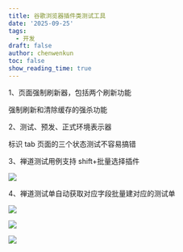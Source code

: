 ```yaml
---
title: 谷歌浏览器插件类测试工具
date: '2025-09-25'
tags:
  - 开发
draft: false
author: chenwenkun
toc: false
show_reading_time: true
---
```

1、页面强制刷新器，包括两个刷新功能

强制刷新和清除缓存的强杀功能

2、测试、预发、正式环境表示器

标识 tab 页面的三个状态测试不容易搞错

3、禅道测试用例支持 shift+批量选择插件

![](https://prod-files-secure.s3.us-west-2.amazonaws.com/c205fb54-92b2-4987-8be3-972b67d27acc/7ca8990d-2ef0-4ad6-8256-c807dbb8b3d5/image.png?X-Amz-Algorithm=AWS4-HMAC-SHA256&X-Amz-Content-Sha256=UNSIGNED-PAYLOAD&X-Amz-Credential=ASIAZI2LB466R6BDFQTE%2F20251021%2Fus-west-2%2Fs3%2Faws4_request&X-Amz-Date=20251021T122206Z&X-Amz-Expires=3600&X-Amz-Security-Token=IQoJb3JpZ2luX2VjEFwaCXVzLXdlc3QtMiJHMEUCIGgyOsa6N7th6ouGnYwE%2FKe4pin5xLtIenupPdJpVGkqAiEArj%2FUhZ3k%2FXa3j8LklEWHIJ6m6wflCUiDKEHP%2FQHgsHIq%2FwMIFRAAGgw2Mzc0MjMxODM4MDUiDLfgWeQzPkuXysNSQircA5pOO7W3KtcgiO2Igqtfdcxcs8e2%2FtuIStJ1x8BjgQjL53EPR4nv39sAd3Bqk2461aO2B9ftFhffMMZ3zS5G5nvnZUnzbcJEuxUzfrpE6U4BRZmbiEIbYBMQusTB5uNtTFRZZHbzSIa4shc%2FKLrlekPltP8tE3k39smT%2FxR8gV5t2ecUr24VWcRFEzqxTArewemgbpjhbUE4PsE6D2UgYZtfRXc8i7nkXkPObLlc6QqfrAEYAqn74Xg0IZTtBreN0KPPlqbAHCI0AYD%2B36uP51vnG8enXYoNOkl%2FQM5H%2Bm2heB%2FIafrqn9nAkThBGSaUi%2FgjFK9EhWxvsfBA3%2BEQLImepocOxFJS70Xf0P3O06vzCtFAplFSGepfUDXC2GyTOcB6MJ269p5Vsi%2BINmXb9%2BVoov8FCmgloBK%2BphHFV%2BGmqyQ2r3tvA0K5m4%2BI1SuMtw4Cpfu%2BtGFf1QVQ3pTh9HbjgkrqcTLkI%2FqAXoHzjDhRFK0D83gTWnTnTiKtorzh%2F3o335uIzg3gWMsYGwYpsomo8OMh7IUsHGAImCJfPpHoff4YC40UGNGPrYgFrE%2B%2F5NB6H9%2FL5gC3lPFVGcffnkc4tA%2FQsRlCm1KBVGDXb0kYejlUtVPtV4EXHCZMMNTt3ccGOqUBy5QbUj3lf4Adzpfjzeo6VpHRNtTkjFEotMrEh1KzjfpuXheTUN34AhfjjVJ2GyWIwFFFw14J8TVkk0sDMUOnIo5soF0RGhA2lh8QPfLpnv4%2BgJG6Hla3mmRcYnsS%2Fe1UQRORycJM1vPcYN4oh4mt7zf5UaL7C8GZLYddBCEBmxRyfogqrx1E9zEgrm%2F2iNmDfbSBJT3yXM%2BzhVxderA5wBCc8m3u&X-Amz-Signature=cb2b97beb49014049f0dc29ead16c9768fe6ac047cec2d89ba4df77ea4d64004&X-Amz-SignedHeaders=host&x-amz-checksum-mode=ENABLED&x-id=GetObject)

4、禅道测试单自动获取对应字段批量建对应的测试单

![](https://prod-files-secure.s3.us-west-2.amazonaws.com/c205fb54-92b2-4987-8be3-972b67d27acc/1ea39b01-dd1c-4a56-bb09-4fe87447f5c7/image.png?X-Amz-Algorithm=AWS4-HMAC-SHA256&X-Amz-Content-Sha256=UNSIGNED-PAYLOAD&X-Amz-Credential=ASIAZI2LB466R6BDFQTE%2F20251021%2Fus-west-2%2Fs3%2Faws4_request&X-Amz-Date=20251021T122206Z&X-Amz-Expires=3600&X-Amz-Security-Token=IQoJb3JpZ2luX2VjEFwaCXVzLXdlc3QtMiJHMEUCIGgyOsa6N7th6ouGnYwE%2FKe4pin5xLtIenupPdJpVGkqAiEArj%2FUhZ3k%2FXa3j8LklEWHIJ6m6wflCUiDKEHP%2FQHgsHIq%2FwMIFRAAGgw2Mzc0MjMxODM4MDUiDLfgWeQzPkuXysNSQircA5pOO7W3KtcgiO2Igqtfdcxcs8e2%2FtuIStJ1x8BjgQjL53EPR4nv39sAd3Bqk2461aO2B9ftFhffMMZ3zS5G5nvnZUnzbcJEuxUzfrpE6U4BRZmbiEIbYBMQusTB5uNtTFRZZHbzSIa4shc%2FKLrlekPltP8tE3k39smT%2FxR8gV5t2ecUr24VWcRFEzqxTArewemgbpjhbUE4PsE6D2UgYZtfRXc8i7nkXkPObLlc6QqfrAEYAqn74Xg0IZTtBreN0KPPlqbAHCI0AYD%2B36uP51vnG8enXYoNOkl%2FQM5H%2Bm2heB%2FIafrqn9nAkThBGSaUi%2FgjFK9EhWxvsfBA3%2BEQLImepocOxFJS70Xf0P3O06vzCtFAplFSGepfUDXC2GyTOcB6MJ269p5Vsi%2BINmXb9%2BVoov8FCmgloBK%2BphHFV%2BGmqyQ2r3tvA0K5m4%2BI1SuMtw4Cpfu%2BtGFf1QVQ3pTh9HbjgkrqcTLkI%2FqAXoHzjDhRFK0D83gTWnTnTiKtorzh%2F3o335uIzg3gWMsYGwYpsomo8OMh7IUsHGAImCJfPpHoff4YC40UGNGPrYgFrE%2B%2F5NB6H9%2FL5gC3lPFVGcffnkc4tA%2FQsRlCm1KBVGDXb0kYejlUtVPtV4EXHCZMMNTt3ccGOqUBy5QbUj3lf4Adzpfjzeo6VpHRNtTkjFEotMrEh1KzjfpuXheTUN34AhfjjVJ2GyWIwFFFw14J8TVkk0sDMUOnIo5soF0RGhA2lh8QPfLpnv4%2BgJG6Hla3mmRcYnsS%2Fe1UQRORycJM1vPcYN4oh4mt7zf5UaL7C8GZLYddBCEBmxRyfogqrx1E9zEgrm%2F2iNmDfbSBJT3yXM%2BzhVxderA5wBCc8m3u&X-Amz-Signature=400a9a06764a9f7493a5e478f64b5cd06e16ffbddb87cc639ca1beb4c2115deb&X-Amz-SignedHeaders=host&x-amz-checksum-mode=ENABLED&x-id=GetObject)

![](https://prod-files-secure.s3.us-west-2.amazonaws.com/c205fb54-92b2-4987-8be3-972b67d27acc/fa727f1d-546c-42aa-9508-d8d3d1275bcd/image.png?X-Amz-Algorithm=AWS4-HMAC-SHA256&X-Amz-Content-Sha256=UNSIGNED-PAYLOAD&X-Amz-Credential=ASIAZI2LB466R6BDFQTE%2F20251021%2Fus-west-2%2Fs3%2Faws4_request&X-Amz-Date=20251021T122206Z&X-Amz-Expires=3600&X-Amz-Security-Token=IQoJb3JpZ2luX2VjEFwaCXVzLXdlc3QtMiJHMEUCIGgyOsa6N7th6ouGnYwE%2FKe4pin5xLtIenupPdJpVGkqAiEArj%2FUhZ3k%2FXa3j8LklEWHIJ6m6wflCUiDKEHP%2FQHgsHIq%2FwMIFRAAGgw2Mzc0MjMxODM4MDUiDLfgWeQzPkuXysNSQircA5pOO7W3KtcgiO2Igqtfdcxcs8e2%2FtuIStJ1x8BjgQjL53EPR4nv39sAd3Bqk2461aO2B9ftFhffMMZ3zS5G5nvnZUnzbcJEuxUzfrpE6U4BRZmbiEIbYBMQusTB5uNtTFRZZHbzSIa4shc%2FKLrlekPltP8tE3k39smT%2FxR8gV5t2ecUr24VWcRFEzqxTArewemgbpjhbUE4PsE6D2UgYZtfRXc8i7nkXkPObLlc6QqfrAEYAqn74Xg0IZTtBreN0KPPlqbAHCI0AYD%2B36uP51vnG8enXYoNOkl%2FQM5H%2Bm2heB%2FIafrqn9nAkThBGSaUi%2FgjFK9EhWxvsfBA3%2BEQLImepocOxFJS70Xf0P3O06vzCtFAplFSGepfUDXC2GyTOcB6MJ269p5Vsi%2BINmXb9%2BVoov8FCmgloBK%2BphHFV%2BGmqyQ2r3tvA0K5m4%2BI1SuMtw4Cpfu%2BtGFf1QVQ3pTh9HbjgkrqcTLkI%2FqAXoHzjDhRFK0D83gTWnTnTiKtorzh%2F3o335uIzg3gWMsYGwYpsomo8OMh7IUsHGAImCJfPpHoff4YC40UGNGPrYgFrE%2B%2F5NB6H9%2FL5gC3lPFVGcffnkc4tA%2FQsRlCm1KBVGDXb0kYejlUtVPtV4EXHCZMMNTt3ccGOqUBy5QbUj3lf4Adzpfjzeo6VpHRNtTkjFEotMrEh1KzjfpuXheTUN34AhfjjVJ2GyWIwFFFw14J8TVkk0sDMUOnIo5soF0RGhA2lh8QPfLpnv4%2BgJG6Hla3mmRcYnsS%2Fe1UQRORycJM1vPcYN4oh4mt7zf5UaL7C8GZLYddBCEBmxRyfogqrx1E9zEgrm%2F2iNmDfbSBJT3yXM%2BzhVxderA5wBCc8m3u&X-Amz-Signature=c9596898c974603d724f5094c201503c5d139733b205d62145a86190222c94dd&X-Amz-SignedHeaders=host&x-amz-checksum-mode=ENABLED&x-id=GetObject)

![](https://prod-files-secure.s3.us-west-2.amazonaws.com/c205fb54-92b2-4987-8be3-972b67d27acc/2a374ca8-3be3-4978-8ee1-2331f1db0267/image.png?X-Amz-Algorithm=AWS4-HMAC-SHA256&X-Amz-Content-Sha256=UNSIGNED-PAYLOAD&X-Amz-Credential=ASIAZI2LB466R6BDFQTE%2F20251021%2Fus-west-2%2Fs3%2Faws4_request&X-Amz-Date=20251021T122206Z&X-Amz-Expires=3600&X-Amz-Security-Token=IQoJb3JpZ2luX2VjEFwaCXVzLXdlc3QtMiJHMEUCIGgyOsa6N7th6ouGnYwE%2FKe4pin5xLtIenupPdJpVGkqAiEArj%2FUhZ3k%2FXa3j8LklEWHIJ6m6wflCUiDKEHP%2FQHgsHIq%2FwMIFRAAGgw2Mzc0MjMxODM4MDUiDLfgWeQzPkuXysNSQircA5pOO7W3KtcgiO2Igqtfdcxcs8e2%2FtuIStJ1x8BjgQjL53EPR4nv39sAd3Bqk2461aO2B9ftFhffMMZ3zS5G5nvnZUnzbcJEuxUzfrpE6U4BRZmbiEIbYBMQusTB5uNtTFRZZHbzSIa4shc%2FKLrlekPltP8tE3k39smT%2FxR8gV5t2ecUr24VWcRFEzqxTArewemgbpjhbUE4PsE6D2UgYZtfRXc8i7nkXkPObLlc6QqfrAEYAqn74Xg0IZTtBreN0KPPlqbAHCI0AYD%2B36uP51vnG8enXYoNOkl%2FQM5H%2Bm2heB%2FIafrqn9nAkThBGSaUi%2FgjFK9EhWxvsfBA3%2BEQLImepocOxFJS70Xf0P3O06vzCtFAplFSGepfUDXC2GyTOcB6MJ269p5Vsi%2BINmXb9%2BVoov8FCmgloBK%2BphHFV%2BGmqyQ2r3tvA0K5m4%2BI1SuMtw4Cpfu%2BtGFf1QVQ3pTh9HbjgkrqcTLkI%2FqAXoHzjDhRFK0D83gTWnTnTiKtorzh%2F3o335uIzg3gWMsYGwYpsomo8OMh7IUsHGAImCJfPpHoff4YC40UGNGPrYgFrE%2B%2F5NB6H9%2FL5gC3lPFVGcffnkc4tA%2FQsRlCm1KBVGDXb0kYejlUtVPtV4EXHCZMMNTt3ccGOqUBy5QbUj3lf4Adzpfjzeo6VpHRNtTkjFEotMrEh1KzjfpuXheTUN34AhfjjVJ2GyWIwFFFw14J8TVkk0sDMUOnIo5soF0RGhA2lh8QPfLpnv4%2BgJG6Hla3mmRcYnsS%2Fe1UQRORycJM1vPcYN4oh4mt7zf5UaL7C8GZLYddBCEBmxRyfogqrx1E9zEgrm%2F2iNmDfbSBJT3yXM%2BzhVxderA5wBCc8m3u&X-Amz-Signature=fe85c6c860131199b5c2f37d071ae74a4f61411b5aee4aec3ffd8b7a6963a970&X-Amz-SignedHeaders=host&x-amz-checksum-mode=ENABLED&x-id=GetObject)
